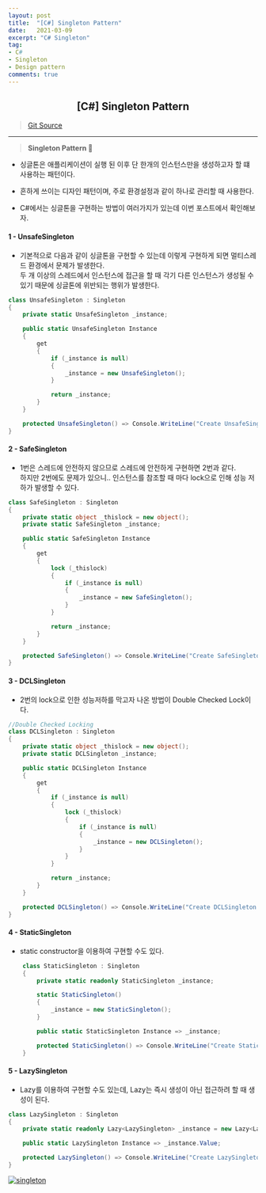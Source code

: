 ```yaml
---
layout: post
title:  "[C#] Singleton Pattern"
date:   2021-03-09
excerpt: "C# Singleton"
tag: 
- C#
- Singleton
- Design pattern
comments: true
---
```


## <center>[C#] Singleton Pattern</center>  

>[Git Source](https://github.com/chanos-dev/blogcode/tree/master/21-0309)

---

> <b> Singleton Pattern </b> 👤
 
- 싱글톤은 애플리케이션이 실행 된 이후 단 한개의 인스턴스만을 생성하고자 할 떄 사용하는 패턴이다.

- 흔하게 쓰이는 디자인 패턴이며, 주로 환경설정과 같이 하나로 관리할 때 사용한다.

- C#에서는 싱글톤을 구현하는 방법이 여러가지가 있는데 이번 포스트에서 확인해보자.

#### 1 - UnsafeSingleton
- 기본적으로 다음과 같이 싱글톤을 구현할 수 있는데 이렇게 구현하게 되면 멀티스레드 환경에서 문제가 발생한다.  
두 개 이상의 스레드에서 인스턴스에 접근을 할 때 각기 다른 인스턴스가 생성될 수 있기 때문에 싱글톤에 위반되는 행위가 발생한다.

```c# 
class UnsafeSingleton : Singleton
{ 
	private static UnsafeSingleton _instance;

	public static UnsafeSingleton Instance
	{
		get
		{
			if (_instance is null)
			{
				_instance = new UnsafeSingleton();
			}

			return _instance;
		}
	} 

	protected UnsafeSingleton() => Console.WriteLine("Create UnsafeSingleton instance!!"); 
}
```

#### 2 - SafeSingleton
- 1번은 스레드에 안전하지 않으므로 스레드에 안전하게 구현하면 2번과 같다.  
하지만 2번에도 문제가 있으니.. 인스턴스를 참조할 때 마다 lock으로 인해 성능 저하가 발생할 수 있다.

```c#
class SafeSingleton : Singleton
{
	private static object _thislock = new object();
	private static SafeSingleton _instance;

	public static SafeSingleton Instance
	{
		get
		{
			lock (_thislock)
			{
				if (_instance is null)
				{
					_instance = new SafeSingleton();
				}
			}

			return _instance;
		}
	}

	protected SafeSingleton() => Console.WriteLine("Create SafeSingleton instance!!"); 
}
```

#### 3 - DCLSingleton
- 2번의 lock으로 인한 성능저하를 막고자 나온 방법이 Double Checked Lock이다.  

```c#
//Double Checked Locking
class DCLSingleton : Singleton
{
	private static object _thislock = new object();
	private static DCLSingleton _instance;

	public static DCLSingleton Instance
	{
		get
		{
			if (_instance is null)
			{
				lock (_thislock)
				{
					if (_instance is null)
					{
						_instance = new DCLSingleton();
					}
				}
			}

			return _instance;
		}
	}

	protected DCLSingleton() => Console.WriteLine("Create DCLSingleton instance!!"); 
}
```

#### 4 - StaticSingleton
- static constructor을 이용하여 구현할 수도 있다.

```c#
    class StaticSingleton : Singleton
    {
        private static readonly StaticSingleton _instance;

        static StaticSingleton()
        {
            _instance = new StaticSingleton();
        }

        public static StaticSingleton Instance => _instance;

        protected StaticSingleton() => Console.WriteLine("Create StaticSingleton instance!!"); 
    }
```

#### 5 - LazySingleton
- Lazy를 이용하여 구현할 수도 있는데, Lazy는 즉시 생성이 아닌 접근하려 할 때 생성이 된다.

```c#
class LazySingleton : Singleton
{
	private static readonly Lazy<LazySingleton> _instance = new Lazy<LazySingleton>(() => new LazySingleton());

	public static LazySingleton Instance => _instance.Value;

	protected LazySingleton() => Console.WriteLine("Create LazySingleton instance!!"); 
} 
``` 

<a href="{{ site.url }}/images/posts/2021-03-09/singleton.png"><img src="{{ site.url }}/images/posts/2021-03-09/singleton.png" alt="singleton"></a> 